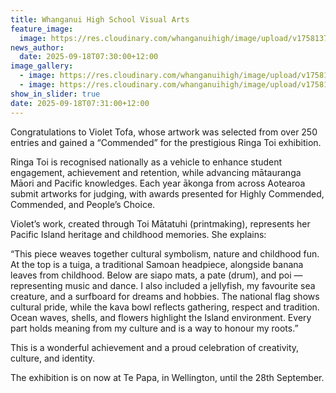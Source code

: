 ```yaml
---
title: Whanganui High School Visual Arts
feature_image:
  image: https://res.cloudinary.com/whanganuihigh/image/upload/v1758137375/News/vit.jpg
news_author:
  date: 2025-09-18T07:30:00+12:00
image_gallery:
  - image: https://res.cloudinary.com/whanganuihigh/image/upload/v1758137375/News/vit0.jpg
  - image: https://res.cloudinary.com/whanganuihigh/image/upload/v1758137376/News/vit1.jpg
show_in_slider: true
date: 2025-09-18T07:31:00+12:00
---
```

Congratulations to Violet Tofa, whose artwork was selected from over 250 entries and gained a “Commended” for the prestigious Ringa Toi exhibition.

Ringa Toi is recognised nationally as a vehicle to enhance student engagement, achievement and retention, while advancing mātauranga Māori and Pacific knowledges. Each year ākonga from across Aotearoa submit artworks for judging, with awards presented for Highly Commended, Commended, and People’s Choice.

Violet’s work, created through Toi Mātatuhi (printmaking), represents her Pacific Island heritage and childhood memories. She explains:

“This piece weaves together cultural symbolism, nature and childhood fun. At the top is a tuiga, a traditional Samoan headpiece, alongside banana leaves from childhood. Below are siapo mats, a pate (drum), and poi — representing music and dance. I also included a jellyfish, my favourite sea creature, and a surfboard for dreams and hobbies. The national flag shows cultural pride, while the kava bowl reflects gathering, respect and tradition. Ocean waves, shells, and flowers highlight the Island environment. Every part holds meaning from my culture and is a way to honour my roots.”

This is a wonderful achievement and a proud celebration of creativity, culture, and identity. 

The exhibition is on now at Te Papa, in Wellington, until the 28th September.
